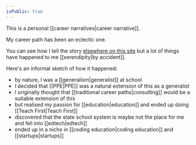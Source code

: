 ```yaml
---
isPublic: true
---
```


This is a personal [[career narratives|career narrative]].

My career path has been an eclectic one.

You can see how I tell the story [elsewhere on this site](https://richard.ng/work) but a lot of things have happened to me [[serendipity|by accident]].

Here's an informal sketch of how it happened:
- by nature, I was a [[generalism|generalist]] at school
- I decided that [[PPE|PPE]] was a natural extension of this as a generalist
- I originally thought that [[traditional career paths|consulting]] would be a suitable extension of this
- but realised my passion for [[education|education]] and ended up doing [[Teach First|Teach First]]
- discovered that the state school system is maybe not the place for me and fell into [[edtech|edtech]]
- ended up in a niche in [[coding education|coding education]] and [[startups|startups]]
